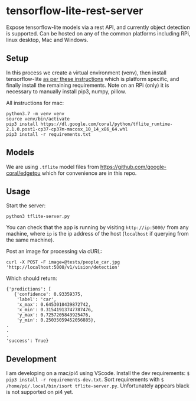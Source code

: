 # tensorflow-lite-rest-server
Expose tensorflow-lite models via a rest API, and currently object detection is supported. Can be hosted on any of the common platforms including RPi, linux desktop, Mac and Windows.

## Setup
In this process we create a virtual environment (venv), then install tensorflow-lite [as per these instructions](https://www.tensorflow.org/lite/guide/python) which is platform specific, and finally install the remaining requirements. Note on an RPi (only) it is necessary to manually install pip3, numpy, pillow.

All instructions for mac:
```
python3.7 -m venv venv
source venv/bin/activate
pip3 install https://dl.google.com/coral/python/tflite_runtime-2.1.0.post1-cp37-cp37m-macosx_10_14_x86_64.whl
pip3 install -r requirements.txt
```

## Models
We are using `.tflite` model files from https://github.com/google-coral/edgetpu which for convenience are in this repo.

## Usage
Start the server:
```
python3 tflite-server.py
```

You can check that the app is running by visiting `http://ip:5000/` from any machine, where `ip` is the ip address of the host (`localhost` if querying from the same machine).

Post an image for processing via cURL:
```
curl -X POST -F image=@tests/people_car.jpg 'http://localhost:5000/v1/vision/detection'
```
Which should return:
```
{'predictions': [
   {'confidence': 0.93359375, 
    'label': 'car', 
    'x_max': 0.6453010439872742, 
    'x_min': 0.31541913747787476, 
    'y_max': 0.7257205843925476, 
    'y_min': 0.25035059452056885},
.
.
.
'success': True}
```

## Development
I am developing on a mac/pi4 using VScode. Install the dev requirements: `$ pip3 install -r requirements-dev.txt`. Sort requirements with `$ /home/pi/.local/bin/isort tflite-server.py`. Unfortunately appears black is not supported on pi4 yet.